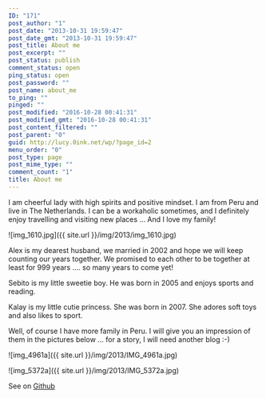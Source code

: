 ```yaml
---
ID: "171"
post_author: "1"
post_date: "2013-10-31 19:59:47"
post_date_gmt: "2013-10-31 19:59:47"
post_title: About me
post_excerpt: ""
post_status: publish
comment_status: open
ping_status: open
post_password: ""
post_name: about_me
to_ping: ""
pinged: ""
post_modified: "2016-10-28 00:41:31"
post_modified_gmt: "2016-10-28 00:41:31"
post_content_filtered: ""
post_parent: "0"
guid: http://lucy.0ink.net/wp/?page_id=2
menu_order: "0"
post_type: page
post_mime_type: ""
comment_count: "1"
title: About me
---
```


I am cheerful lady with high spirits and positive mindset. I am from
Peru and live in The Netherlands. I can be a workaholic sometimes,
and I definitely enjoy travelling and visiting new places ... And I love my family!

![img_1610.jpg]({{ site.url }}/img/2013/img_1610.jpg)

Alex is my dearest husband, we married in 2002 and hope we will keep
counting our years together. We promised to each other to be together
at least for 999 years .... so many years to come yet!

Sebito is my little sweetie boy. He was born in 2005 and enjoys
sports and reading.

Kalay is my little cutie princess. She was born in 2007. She adores
soft toys and also likes to sport.

Well, of course I have more family in Peru. I will give you an
impression of them in the pictures below ... for a story, I will
need another blog :-)


![img_4961a]({{ site.url }}/img/2013/IMG_4961a.jpg)

![img_5372a]({{ site.url }}/img/2013/IMG_5372a.jpg)

See on [Github](https://github.com/iliu-net/lucy)
